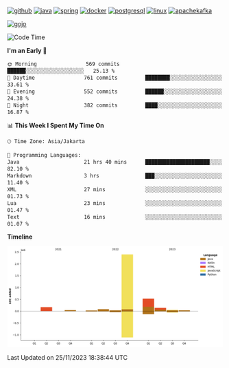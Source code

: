<!-- [<img src='https://dev.karakun.com/assets/posts/2018-09-16-jc-java-article/3duke_suspects.jpg' alt='java'>](https://github.com/yeahbutstill) -->

[<img src='https://cdn.jsdelivr.net/npm/simple-icons@3.0.1/icons/github.svg' alt='github' height='40'>](https://github.com/yeahbutstill)  [<img src='https://cdn.jsdelivr.net/npm/simple-icons@3.0.1/icons/java.svg' alt='java' height='40'>](rahasia)  [<img src='https://cdn.jsdelivr.net/npm/simple-icons@3.0.1/icons/spring.svg' alt='spring' height='40'>](rahasia)  [<img src='https://cdn.jsdelivr.net/npm/simple-icons@3.0.1/icons/docker.svg' alt='docker' height='40'>](rahasia)  [<img src='https://cdn.jsdelivr.net/npm/simple-icons@3.0.1/icons/postgresql.svg' alt='postgresql' height='40'>](rahasia)  [<img src='https://cdn.jsdelivr.net/npm/simple-icons@3.0.1/icons/linux.svg' alt='linux' height='40'>](rahasia) [<img src='https://cdn.jsdelivr.net/npm/simple-icons@3.0.1/icons/apachekafka.svg' alt='apachekafka' height='40'>](rahasia)

[<img src='https://media.tenor.com/-8-KGI1eU8MAAAAd/jujutsu-kaisen-second-season.gif' alt='gojo'>](https://github.com/yeahbutstill)

<!--START_SECTION:waka-->
![Code Time](http://img.shields.io/badge/Code%20Time-2%2C466%20hrs%2011%20mins-blue)

**I'm an Early 🐤** 

```text
🌞 Morning                569 commits         ██████░░░░░░░░░░░░░░░░░░░   25.13 % 
🌆 Daytime                761 commits         ████████░░░░░░░░░░░░░░░░░   33.61 % 
🌃 Evening                552 commits         ██████░░░░░░░░░░░░░░░░░░░   24.38 % 
🌙 Night                  382 commits         ████░░░░░░░░░░░░░░░░░░░░░   16.87 % 
```


📊 **This Week I Spent My Time On** 

```text
🕑︎ Time Zone: Asia/Jakarta

💬 Programming Languages: 
Java                     21 hrs 40 mins      █████████████████████░░░░   82.10 % 
Markdown                 3 hrs               ███░░░░░░░░░░░░░░░░░░░░░░   11.40 % 
XML                      27 mins             ░░░░░░░░░░░░░░░░░░░░░░░░░   01.73 % 
Lua                      23 mins             ░░░░░░░░░░░░░░░░░░░░░░░░░   01.47 % 
Text                     16 mins             ░░░░░░░░░░░░░░░░░░░░░░░░░   01.07 % 
```

**Timeline**

![Lines of Code chart](https://raw.githubusercontent.com/yeahbutstill/yeahbutstill/main/assets/bar_graph.png)


 Last Updated on 25/11/2023 18:38:44 UTC
<!--END_SECTION:waka-->

